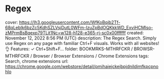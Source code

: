 # Regex

cover: https://lh3.googleusercontent.com/WfKoBqib2Tf-68qLebIk6bzZc5KdhSZLVsjDutL0WFm-IzuZpBdOQKkkWD_ExviHCMIso-zMPrmBsBqexp79TLit1Nc=w128-h128-e365-rj-sc0x00ffffff
created: November 12, 2022 8:56 PM (UTC)
description: The Regex Search. Simply use Regex on any page with familiar Ctrl+F visuals. Works with all websites!👌  Features:  ✓ Ctrl+Shift+F…
folder: BOOKMRKS-MTHRFCKR / BROWSR-MTHRFCKR / Browser / Browser Extensions / Chrome Extensions
tags: Search, chrome extensions
url: https://chrome.google.com/webstore/detail/pmihaiejckejbpjdnildimfkpcpnohlo